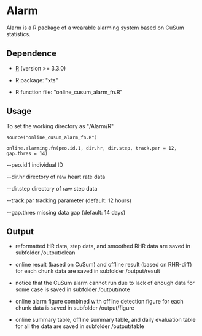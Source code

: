 # Alarm

Alarm is a R package of a wearable alarming system based on CuSum statistics. 


## Dependence
* [R](https://www.r-project.org/) (version >= 3.3.0)

* R package: "xts"

* R function file: "online_cusum_alarm_fn.R"

## Usage
To set the working directory as "/Alarm/R"

`source("online_cusum_alarm_fn.R")`

`online.alarming.fn(peo.id.1, dir.hr, dir.step, track.par = 12, gap.thres = 14)`

--peo.id.1  individual ID

--dir.hr  directory of raw heart rate data

--dir.step  directory of raw step data

--track.par  tracking parameter (default: 12 hours)

--gap.thres  missing data gap (default: 14 days)


## Output
* reformatted HR data, step data, and smoothed RHR data are saved in subfolder /output/clean

* online result (based on CuSum) and offline result (based on RHR-diff) for each chunk data are saved in subfolder /output/result

* notice that the CuSum alarm cannot run due to lack of enough data for some case is saved in subfolder /output/note

* online alarm figure combined with offline detection figure for each chunk data is saved in subfolder /output/figure

* online summary table, offline summary table, and daily evaluation table for all the data are saved in subfolder /output/table






